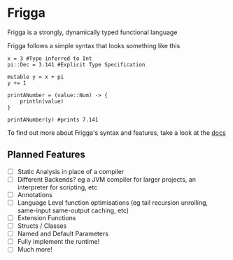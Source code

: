 # Frigga

Frigga is a strongly, dynamically typed functional language

Frigga follows a simple syntax that looks something like this 
```
x = 3 #Type inferred to Int
pi::Dec = 3.141 #Explicit Type Specification

mutable y = x + pi
y += 1

printANumber = (value::Num) -> {
    println(value)
}

printANumber(y) #prints 7.141
```

To find out more about Frigga's syntax and features, take a look at the [docs](/docs/README.md)


## Planned Features

- [ ] Static Analysis in place of a compiler
- [ ] Different Backends? eg a JVM compiler for larger projects, an interpreter for scripting, etc
- [ ] Annotations
- [ ] Language Level function optimisations (eg tail recursion unrolling, same-input same-output caching, etc)
- [ ] Extension Functions
- [ ] Structs / Classes
- [ ] Named and Default Parameters
- [ ] Fully implement the runtime!
- [ ] Much more!
